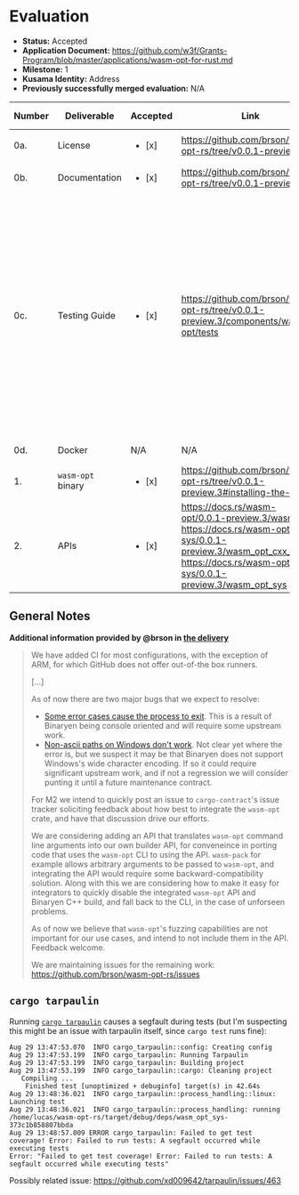 # Evaluation

- **Status:** Accepted
- **Application Document:** https://github.com/w3f/Grants-Program/blob/master/applications/wasm-opt-for-rust.md
- **Milestone:** 1
- **Kusama Identity:** Address
- **Previously successfully merged evaluation:** N/A

| Number | Deliverable | Accepted | Link | Evaluation Notes |
| ------ | ----------- | -------- | ---- |----------------- |
| 0a. | License |<ul><li>[x] </li></ul>| https://github.com/brson/wasm-opt-rs/tree/v0.0.1-preview.3 | MIT / Apache-2.0 |
| 0b. | Documentation |<ul><li>[x] </li></ul>| https://github.com/brson/wasm-opt-rs/tree/v0.0.1-preview.3 | Excellent docs |
| 0c. | Testing Guide |<ul><li>[x] </li></ul>| https://github.com/brson/wasm-opt-rs/tree/v0.0.1-preview.3/components/wasm-opt/tests <br> | Great. Some tests are `#[ignore]`'d - from looking at their content I assume because of the upstream issues with binaryen (mentioned in *General Notes* below). Additionally, `cargo tarpaulin` segfaults for some reason. |
| 0d. | Docker | N/A | N/A | Docker not required. |
| 1. | `wasm-opt` binary |<ul><li>[x] </li></ul>| https://github.com/brson/wasm-opt-rs/tree/v0.0.1-preview.3#installing-the-binary | Works |
| 2. | APIs |<ul><li>[x] </li></ul>| https://docs.rs/wasm-opt/0.0.1-preview.3/wasm_opt <br> https://docs.rs/wasm-opt-cxx-sys/0.0.1-preview.3/wasm_opt_cxx_sys <br> https://docs.rs/wasm-opt-sys/0.0.1-preview.3/wasm_opt_sys | Mostly complete, as per the M1 specification in the application. |



## General Notes

**Additional information provided by @brson in [the delivery](https://github.com/w3f/Grant-Milestone-Delivery/blob/master/deliveries/wasm-opt-for-rust-m1.md)**

> We have added CI for most configurations,
> with the exception of ARM,
> for which GitHub does not offer out-of-the box runners.
> 
> [...]
> 
> As of now there are two major bugs that we expect to resolve:
> 
> - [Some error cases cause the process to exit](https://github.com/brson/wasm-opt-rs/issues/43).
>   This is a result of Binaryen being console oriented and will require some upstream work.
> - [Non-ascii paths on Windows don't work](https://github.com/brson/wasm-opt-rs/issues/40).
>   Not clear yet where the error is, but we suspect it may be that Binaryen does not support Windows's wide character encoding. If so it could require significant upstream work, and if not a regression we will consider punting it until a future maintenance contract.
> 
> For M2 we intend to quickly post an issue to `cargo-contract`'s issue tracker soliciting feedback about how best to integrate the `wasm-opt` crate, and have that discussion drive our efforts.
> 
> We are considering adding an API that translates `wasm-opt` command line arguments into our own builder API, for conveneince in porting code that uses the `wasm-opt` CLI to using the API. `wasm-pack` for example allows arbitrary arguments to be passed to `wasm-opt`, and integrating the API would require some backward-compatibility solution. Along with this we are considering how to make it easy for integrators to quickly disable the integrated `wasm-opt` API and Binaryen C++ build, and fall back to the CLI, in the case of unforseen problems.
> 
> As of now we believe that `wasm-opt`'s fuzzing capabilities are not important for our use cases, and intend to not include them in the API. Feedback welcome.
> 
> We are maintaining issues for the remaining work: https://github.com/brson/wasm-opt-rs/issues

## `cargo tarpaulin`

Running [`cargo tarpaulin`](https://github.com/xd009642/tarpaulin) causes a segfault during tests (but I'm suspecting this might be an issue with tarpaulin itself, since `cargo test` runs fine):

```
Aug 29 13:47:53.070  INFO cargo_tarpaulin::config: Creating config
Aug 29 13:47:53.199  INFO cargo_tarpaulin: Running Tarpaulin
Aug 29 13:47:53.199  INFO cargo_tarpaulin: Building project
Aug 29 13:47:53.199  INFO cargo_tarpaulin::cargo: Cleaning project
   Compiling ...
    Finished test [unoptimized + debuginfo] target(s) in 42.64s
Aug 29 13:48:36.021  INFO cargo_tarpaulin::process_handling::linux: Launching test
Aug 29 13:48:36.021  INFO cargo_tarpaulin::process_handling: running /home/lucas/wasm-opt-rs/target/debug/deps/wasm_opt_sys-373c1b858807bbda
Aug 29 13:48:57.009 ERROR cargo_tarpaulin: Failed to get test coverage! Error: Failed to run tests: A segfault occurred while executing tests
Error: "Failed to get test coverage! Error: Failed to run tests: A segfault occurred while executing tests"
```

Possibly related issue: https://github.com/xd009642/tarpaulin/issues/463